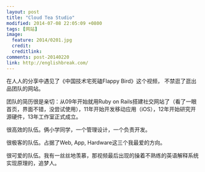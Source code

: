 ```yaml
---
layout: post
title: "Cloud Tea Studio"
modified: 2014-07-08 22:05:09 +0800
tags: [网站]
image:
  feature: 2014/0201.jpg
  credit: 
  creditlink: 
comments: post-20140220
link: http://englishbreak.com/
---
```


在人人的分享中遇见了《中国技术宅死磕Flappy Bird》这个视频， 不禁逛了逛出品团队的网站。

团队的简历很是亲切：从09年开始就用Ruby on Rails搭建社交网站了（看了一眼首页，界面不错，没尝试使用），11年开始开发移动应用（iOS），12年开始研究开源硬件，13年工作室正式成立。

很高效的队伍。俩小学同学，一个管理设计，一个负责开发。

很极客的队伍。占据了Web, App, Hardware这三个我最爱的方向。

很可爱的队伍。我有一丝丝地羡慕，那视频最后出现的操着不熟练的英语解释系统实现原理的，追梦人。

